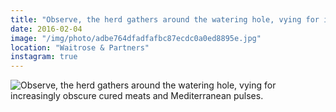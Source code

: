 ```yaml
---
title: "Observe, the herd gathers around the watering hole, vying for increasingly obscure cured meats and Mediterranean pulses."
date: 2016-02-04
image: "/img/photo/adbe764dfadfafbc87ecdc0a0ed8895e.jpg"
location: "Waitrose & Partners"
instagram: true
---
```


![Observe, the herd gathers around the watering hole, vying for increasingly obscure cured meats and Mediterranean pulses.](/img/photo/adbe764dfadfafbc87ecdc0a0ed8895e.jpg)
